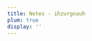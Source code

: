 ```yaml
---
title: Notes - ihzurgnauh
plum: true
display: ''
---
```

<SubNav />

<ListPosts only-date type="note" />



